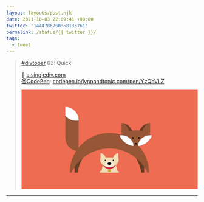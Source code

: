 ```yaml
---
layout: layouts/post.njk
date: 2021-10-03 22:09:41 +00:00
twitter: '1444786760358133761'
permalink: /status/{{ twitter }}/
tags: 
  - tweet
---
```


> [#divtober](https://twitter.com/hashtag/divtober) 03: Quick
> 
> 🦊 [a.singlediv.com](https://a.singlediv.com)  
> [@CodePen](https://twitter.com/CodePen): [codepen.io/lynnandtonic.com/pen/YzQbVLZ](https://codepen.io/lynnandtonic/pen/YzQbVLZ)
> 
> ![a minimalist illustration of a brown fox stretching its arched body over a little dog](/img/1444786760358133761-FAzprQ0UUAUCSQu.jpg)

---
